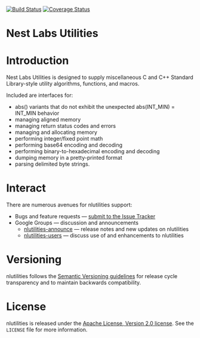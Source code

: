 [![Build Status][nlutilities-travis-svg]][nlutilities-travis]
[![Coverage Status][nlutilities-codecov-svg]][nlutilities-codecov]

Nest Labs Utilities
===================

# Introduction

Nest Labs Utilities is designed to supply miscellaneous C and C++
Standard Library-style utility algorithms, functions, and macros.

Included are interfaces for:

* abs() variants that do not exhibit the unexpected abs(INT_MIN) = INT_MIN behavior
* managing aligned memory
* managing return status codes and errors
* managing and allocating memory
* performing integer/fixed point math
* performing base64 encoding and decoding
* performing binary-to-hexadecimal encoding and decoding
* dumping memory in a pretty-printed format
* parsing delimited byte strings.

[nlutilities-travis]: https://travis-ci.com/nestlabs/nlutilities
[nlutilities-travis-svg]: https://travis-ci.com/nestlabs/nlutilities.svg?branch=master
[nlutilities-codecov]: https://codecov.io/gh/nestlabs/nlutilities
[nlutilities-codecov-svg]: https://codecov.io/gh/nestlabs/nlutilities/branch/master/graph/badge.svg

# Interact

There are numerous avenues for nlutilities support:

  * Bugs and feature requests — [submit to the Issue Tracker](https://github.com/nestlabs/nlutilities/issues)
  * Google Groups — discussion and announcements
    * [nlutilities-announce](https://groups.google.com/forum/#!forum/nlutilities-announce) — release notes and new updates on nlutilities
    * [nlutilities-users](https://groups.google.com/forum/#!forum/nlutilities-users) — discuss use of and enhancements to nlutilities

# Versioning

nlutilities follows the [Semantic Versioning guidelines](http://semver.org/) 
for release cycle transparency and to maintain backwards compatibility.

# License

nlutilities is released under the [Apache License, Version 2.0 license](https://opensource.org/licenses/Apache-2.0). 
See the `LICENSE` file for more information.

